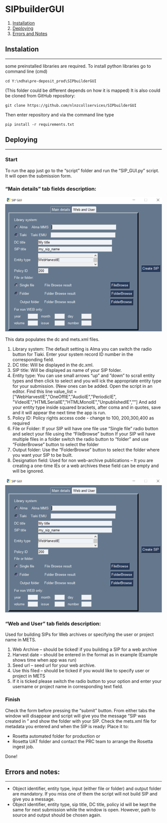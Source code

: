 # SIPbuilderGUI
1. [Installation](#installation)
2. [Deploying](#tdeploying)
3. [Errors and Notes](#errors-and-notes)
## Instalation
***
some preinstalled libraries are required.
To install python libraries go to  command line (cmd)
```
cd Y:\ndha\pre-deposit_prod\SIPbuilderGUI 
```
(This folder could be different depends on how it is mapped)
It is also could be cloned from GitHub repository:
```
git clone https://github.com/nlnzcollservices/SIPbuilderGUI
```
Then enter repository and via the command line type
```
pip install -r requirements.txt
```

## Deploying
***
### Start

To run the app just go to  the “script” folder and run the “SIP_GUI.py” script. 
It will open the submission form.

### “Main details” tab fields description:

![SIP_builder1](/documentation/SIP_builder1.PNG)

This data populates the dc and mets.xml files.
1.	Library system:
The default setting is Alma you can switch the radio button for Tiaki.
Enter your system record ID number in the corresponding field.
2.	DC title:
 Will be displayed in the dc.xml.
3.	SIP title:
Will be displayed as name of your SIP folder.
4.	Entity type:
You can use small arrows “up” and ”down” to scrall entity types and then click to select and you will ick the appropriate entity type for your submission.
(New ones can be added. Open the script in an editor. Find this line value_list  = ["WebHarvestIE","OneOffIE","AudioIE","PeriodicIE",
"VideoIE","HTMLSerialIE","HTMLMonoIE","UnpublishedIE",""]
And add your entity type inside squared brackets, after coma and in quotes, save and it will appear the next time the app is run.
5.	Policy ID:
Policy rights access code - change to 100, 200,300,400 as required
6.	 File or Folder:
If  your SIP will have one file use “Single file” radio button and select your file using the “FileBrowse” button
If your SIP will have multiple files in a folder switch the radio button to “folder” and use  “FolderBrowse” button to select the folder
7.	Output folder:
Use the “FolderBrowse” button to select the folder where you want your SIP to be built.
8.	Designation field:
Used for non web-archive publications – It you are creating a one-time IEs or a web archives these field can be empty and will be ignored.


![SIP_builder1](/documentation/SIP_builder1.PNG)

### “Web and User” tab fields description:
Used for building SIPs for Web archives or specifying the user or project name in METS.  

1.	Web Archive – should be ticked! if you building a SIP for a web archive
2.	Harvest date – should be entered in the format as in example (Example shows time when app was run)
3.	Seed url – seed url for your web archive.
4.	Use this filed – should be ticked if you would like to specify user or project in METS
5.	If it is ticked please switch the radio button to your option and enter your username or project name in corresponding text field.

### Finish

Check the form before pressing the “submit” button. From either tabs  the window will disappear and script will give you the message “SIP was created in ”   and show the folder with your SIP.
Check the mets.xml file for metadata you entered and when the SIP is ready:
Place it to:
 - Rosetta automated folder for production or
 - Rosetta UAT folder and contact the PRC team to arrange the Rosetta ingest job.

Done!

## 	Errors and notes:
***
 - Object identifier, entity type, input (either file or folder) and output folder are mandatory.
If you miss one of them the script will not build SIP and give you a message.
 - Object identifier, entity type, sip title, DC title, policy id will be kept the same for next submission while the window is open. However, path to source and output should be chosen again.



